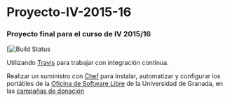 # Proyecto-IV-2015-16
### Proyecto final para el curso de IV 2015/16

[![Build Status](https://travis-ci.org/Makova/Proyecto-IV-2015-16.svg)

Utilizando [Travis](https://travis-ci.org/) para trabajar con integración continua.

Realizar un suministro con [Chef](https://en.wikipedia.org/wiki/Chef_(software)) para instalar, automatizar y configurar los portátiles de la [Oficina de Software Libre](http://osl.ugr.es/) de la Universidad de Granada, en las [campañas de donación](http://osl.ugr.es/cursos-y-eventos/ordenadores-libres-con-software-libre/bases-de-la-xv-campana-ordenadores-libres-con-software-libre/)
